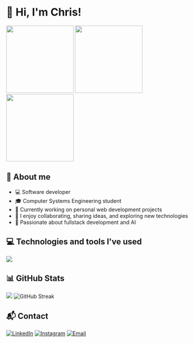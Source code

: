 <h1 align="start">👋 Hi, I'm Chris!</h1>

<p align="start">
  <img src="https://media0.giphy.com/media/v1.Y2lkPTc5MGI3NjExOGRibGxyZjU5NHo1czVycGNqN21tbjE0YTVqdXNvczV1NDJsZTNxNiZlcD12MV9pbnRlcm5hbF9naWZfYnlfaWQmY3Q9Zw/OLPQ6z2hlHmwFc4Hso/giphy.gif" width="180px"/>
  <img height="180em" src="https://github-readme-stats.vercel.app/api?username=xchrisdev&show_icons=true&theme=tokyonight&hide_border=true&count_private=true" />
  <img height="180em" src="https://github-readme-stats.vercel.app/api/top-langs/?username=xchrisdev&layout=compact&langs_count=6&theme=tokyonight&hide_border=true"/>
</p>

## 🧠 About me
- 💻 Software developer
- 🎓 Computer Systems Engineering student
- 🔭 Currently working on personal web development projects
- 💬 I enjoy collaborating, sharing ideas, and exploring new technologies
- 🚀 Passionate about fullstack development and AI

## 💻 Technologies and tools I've used

<img src="https://skillicons.dev/icons?i=cpp,java,python,php,mysql,firebase,html,css,js,fastapi,flask,vite,laravel,react,vue,tailwind,bootstrap,git,github,godot,androidstudio,flutter,figma&theme=dark" />

## 📊 GitHub Stats
<p align="start">
  <img src="https://github-profile-summary-cards.vercel.app/api/cards/profile-details?username=xchrisdev&theme=tokyonight" />
  <img src="https://github-readme-streak-stats.herokuapp.com?user=xchrisdev&theme=tokyonight&hide_border=true" alt="GitHub Streak" />
</p>

## 📬 Contact

[![LinkedIn](https://skillicons.dev/icons?i=linkedin&theme=dark)](https://www.linkedin.com/in/chris-sarmiento-casillas)
[![Instagram](https://skillicons.dev/icons?i=instagram&theme=dark)](https://instagram.com/xchris.py)
[![Email](https://skillicons.dev/icons?i=gmail&theme=dark)](mailto:chrissarmiento200203@gmail.com)
